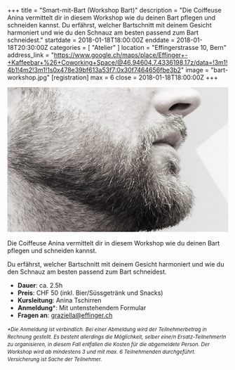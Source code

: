 +++
title = "Smart-mit-Bart (Workshop Bart)"
description = "Die Coiffeuse Anina vermittelt dir in diesem Workshop wie du deinen Bart pflegen und schneiden kannst. Du erfährst, welcher Bartschnitt mit deinem Gesicht harmoniert und wie du den Schnauz am besten passend zum Bart schneidest."
startdate = 2018-01-18T18:00:00Z
enddate = 2018-01-18T20:30:00Z
categories = [ "Atelier" ]
location = "Effingerstrasse 10, Bern"
address_link = "https://www.google.ch/maps/place/Effinger+-+Kaffeebar+%26+Coworking+Space/@46.94604,7.4336198,17z/data=!3m1!4b1!4m2!3m1!1s0x478e39bf613a53f7:0x30f7464656fbe3b2"
image = "bart-workshop.jpg"
[registration]
  max = 6
  close = 2018-01-18T18:00:00Z
+++

![Bart-Workshop](bart-workshop.jpg)

Die Coiffeuse Anina vermittelt dir in diesem Workshop wie du deinen Bart pflegen und schneiden kannst.

Du erfährst, welcher Bartschnitt mit deinem Gesicht harmoniert und wie du den Schnauz am besten passend zum Bart schneidest.


* **Dauer**: ca. 2.5h   
* **Preis**: CHF 50 (inkl. Bier/Süssgetränk und Snacks)   
* **Kursleitung**: Anina Tschirren  
* **Anmeldung**\*: Mit untenstehendem Formular   
* **Fragen an**: [graziella@effinger.ch](mailto:graziella@effinger.ch)

<small>*\*Die Anmeldung ist verbindlich. Bei einer Abmeldung wird der Teilnehmerbetrag in Rechnung gestellt. Es besteht allerdings die Möglichkeit, selber eine/n Ersatz-TeilnehmerIn zu organisieren, in diesem Fall entfallen die Kosten für die abgemeldete Person. Der Workshop wird ab mindestens 3 und mit max. 6 Teilnehmenden durchgeführt. Versicherung ist Sache der Teilnehmer.*</small>
